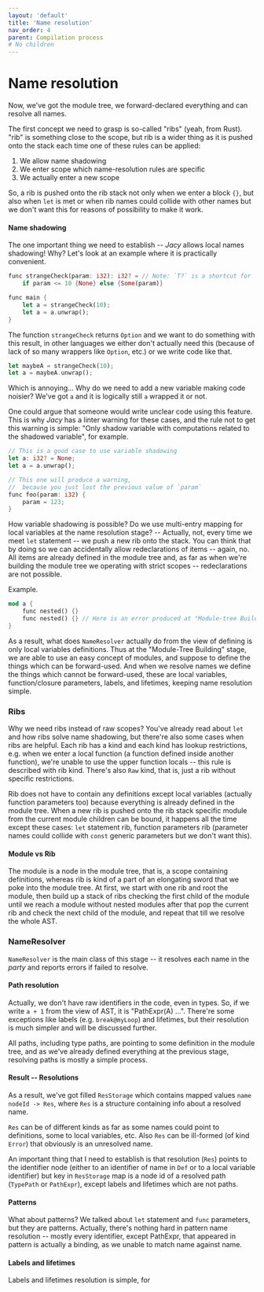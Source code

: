 ```yaml
---
layout: 'default'
title: 'Name resolution'
nav_order: 4
parent: Compilation process
# No children
---
```


# Name resolution

Now, we've got the module tree, we forward-declared everything and can resolve all names.

The first concept we need to grasp is so-called "ribs" (yeah, from Rust). "rib" is something close to the scope, but rib
is a wider thing as it is pushed onto the stack each time one of these rules can be applied:

1. We allow name shadowing
2. We enter scope which name-resolution rules are specific
3. We actually enter a new scope

So, a rib is pushed onto the rib stack not only when we enter a block `{}`, but also when `let` is met or when rib names
could collide with other names but we don't want this for reasons of possibility to make it work.

#### Name shadowing

The one important thing we need to establish -- _Jacy_ allows local names shadowing! Why? Let's look at an example where
it is practically convenient.

```rust
func strangeCheck(param: i32): i32? = // Note: `T?` is a shortcut for `Option<T>`
    if param <= 10 {None} else {Some(param)}

func main {
    let a = strangeCheck(10);
    let a = a.unwrap();
}
```

The function `strangeCheck` returns `Option` and we want to do something with this result, in other languages we either
don't actually need this (because of lack of so many wrappers like `Option`, etc.) or we write code like that.

```rust
let maybeA = strangeCheck(10);
let a = maybeA.unwrap();
```

Which is annoying... Why do we need to add a new variable making code noisier? We've got `a` and it is logically still
`a` wrapped it or not.

One could argue that someone would write unclear code using this feature. This is why _Jacy_ has a linter warning for
these cases, and the rule not to get this warning is simple: "Only shadow variable with computations related to the
shadowed variable", for example.

```rust
// This is a good case to use variable shadowing
let a: i32? = None;
let a = a.unwrap();

// This one will produce a warning,
//  because you just lost the previous value of `param`
func foo(param: i32) {
    param = 123;
}
```

How variable shadowing is possible? Do we use multi-entry mapping for local variables at the name resolution stage? --
Actually, not, every time we meet `let` statement -- we push a new rib onto the stack. You can think that by doing so we
can accidentally allow redeclarations of items -- again, no. All items are already defined in the module tree and, as
far as when we're building the module tree we operating with strict scopes -- redeclarations are not possible.

Example.

```rust
mod a {
    func nested() {}
    func nested() {} // Here is an error produced at "Module-tree Building" stage
}
```

As a result, what does `NameResolver` actually do from the view of defining is only local variables definitions. Thus at
the "Module-Tree Building" stage, we are able to use an easy concept of modules, and suppose to define the things which
can be forward-used. And when we resolve names we define the things which cannot be forward-used, these are local
variables, function/closure parameters, labels, and lifetimes, keeping name resolution simple.

### Ribs

Why we need ribs instead of raw scopes? You've already read about `let` and how ribs solve name shadowing, but there're
also some cases when ribs are helpful. Each rib has a kind and each kind has lookup restrictions, e.g. when we enter a
local function (a function defined inside another function), we're unable to use the upper function locals -- this rule
is described with rib kind. There's also `Raw` kind, that is, just a rib without specific restrictions.

Rib does not have to contain any definitions except local variables (actually function parameters too) because
everything is already defined in the module tree. When a new rib is pushed onto the rib stack specific module from the
current module children can be bound, it happens all the time except these cases: `let` statement rib, function
parameters rib (parameter names could collide with `const` generic parameters but we don't want this).

#### Module vs Rib

The module is a node in the module tree, that is, a scope containing definitions, whereas rib is kind of a part of an
elongating sword that we poke into the module tree. At first, we start with one rib and root the module, then build up a
stack of ribs checking the first child of the module until we reach a module without nested modules after that pop the
current rib and check the next child of the module, and repeat that till we resolve the whole AST.

### NameResolver

`NameResolver` is the main class of this stage -- it resolves each name in the _party_ and reports errors if failed to
resolve. 

#### Path resolution

Actually, we don't have raw identifiers in the code, even in types. So, if we write `a + 1` from the view of AST, it is
"PathExpr(A) ...". There're some exceptions like labels (e.g. `break@myLoop`) and lifetimes, but their resolution is
much simpler and will be discussed further.

All paths, including type paths, are pointing to some definition in the module tree, and as we've already defined
everything at the previous stage, resolving paths is mostly a simple process. 

#### Result -- Resolutions

As a result, we've got filled `ResStorage` which contains mapped values `name nodeId -> Res`, where `Res` is a structure
containing info about a resolved name.

`Res` can be of different kinds as far as some names could point to definitions, some to local variables, etc. Also
`Res` can be ill-formed (of kind `Error`) that obviously is an unresolved name.

An important thing that I need to establish is that resolution (`Res`) points to the identifier node (either to an
identifier of name in `Def` or to a local variable identifier) but key in `ResStorage` map is a node id of a resolved
path (`TypePath` or `PathExpr`), except labels and lifetimes which are not paths.

#### Patterns

What about patterns? We talked about `let` statement and `func` parameters, but they are patterns. Actually, there's
nothing hard in pattern name resolution -- mostly every identifier, except PathExpr, that appeared in pattern is
actually a binding, as we unable to match name against name.

#### Labels and lifetimes

Labels and lifetimes resolution is simple, for
